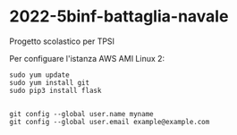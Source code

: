 # 2022-5binf-battaglia-navale
Progetto scolastico per TPSI

Per configuare l'istanza AWS AMI Linux 2:
```
sudo yum update
sudo yum install git
sudo pip3 install flask


git config --global user.name myname
git config --global user.email example@example.com

```
